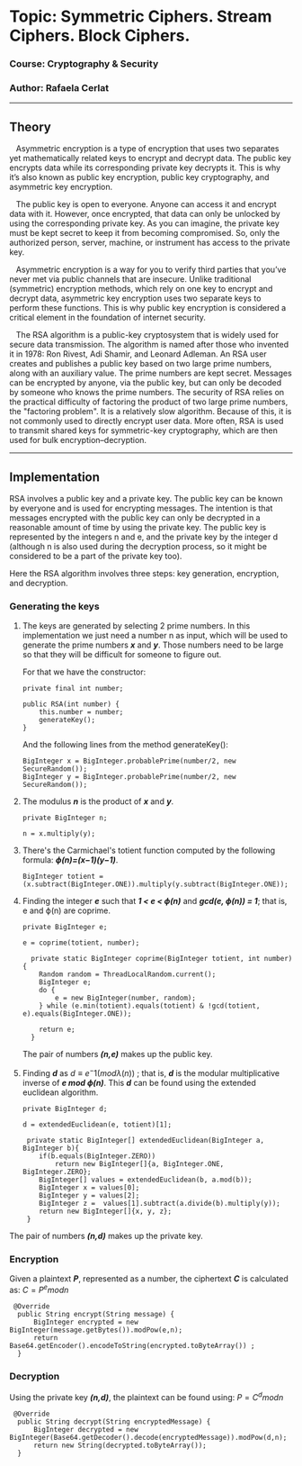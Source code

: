 # Topic: Symmetric Ciphers. Stream Ciphers. Block Ciphers.

### Course: Cryptography & Security
### Author: Rafaela Cerlat

----

## Theory
&nbsp;&nbsp; Asymmetric encryption is a type of encryption that uses two separates yet mathematically related keys to encrypt and decrypt data. The public key encrypts data while its corresponding private key decrypts it. This is why it’s also known as public key encryption, public key cryptography, and asymmetric key encryption.
  
&nbsp;&nbsp; The public key is open to everyone. Anyone can access it and encrypt data with it. However, once encrypted, that data can only be unlocked by using the corresponding private key. As you can imagine, the private key must be kept secret to keep it from becoming compromised. So, only the authorized person, server, machine, or instrument has access to the private key.
  
&nbsp;&nbsp; Asymmetric encryption is a way for you to verify third parties that you’ve never met via public channels that are insecure. Unlike traditional (symmetric) encryption methods, which rely on one key to encrypt and decrypt data, asymmetric key encryption uses two separate keys to perform these functions. This is why public key encryption is considered a critical element in the foundation of internet security.

&nbsp;&nbsp; The RSA algorithm  is a public-key cryptosystem that is widely used for secure data transmission. The algorithm is named after those who invented it in 1978: Ron Rivest, Adi Shamir, and Leonard Adleman. An RSA user creates and publishes a public key based on two large prime numbers, along with an auxiliary value. The prime numbers are kept secret. Messages can be encrypted by anyone, via the public key, but can only be decoded by someone who knows the prime numbers. The security of RSA relies on the practical difficulty of factoring the product of two large prime numbers, the "factoring problem". It is a relatively slow algorithm. Because of this, it is not commonly used to directly encrypt user data. More often, RSA is used to transmit shared keys for symmetric-key cryptography, which are then used for bulk encryption–decryption.

----
## Implementation
RSA involves a public key and a private key. The public key can be known by everyone and is used for encrypting messages. The intention is that messages encrypted with the public key can only be decrypted in a reasonable amount of time by using the private key. The public key is represented by the integers n and e, and the private key by the integer d (although n is also used during the decryption process, so it might be considered to be a part of the private key too). 
  
  Here the RSA algorithm involves three steps: key generation, encryption, and decryption.

### Generating the keys
1. The keys are generated by selecting 2 prime numbers. In this implementation we just need a number n as input, which will be used to generate the prime numbers 
<em><strong>x</strong></em> and <em><strong>y</strong></em>. 
Those numbers need to be large so that they will be difficult for someone to figure out.
  
    For that we have the constructor:
    ```
    private final int number;

    public RSA(int number) {
        this.number = number;
        generateKey();
    }
    ```
    And the following lines from the method generateKey():
    ```
    BigInteger x = BigInteger.probablePrime(number/2, new SecureRandom());
    BigInteger y = BigInteger.probablePrime(number/2, new SecureRandom());
    ```
2. The modulus <em><strong>n</strong></em> is the product of <em><strong>x</strong></em> and <em><strong>y</strong></em>.
    ```
    private BigInteger n;
    
    n = x.multiply(y);
    ```
3. There's the Carmichael's totient function computed by the following formula: <em><strong>ϕ(n)=(x−1)(y−1)</strong></em>.
    ```
    BigInteger totient = (x.subtract(BigInteger.ONE)).multiply(y.subtract(BigInteger.ONE));
    ```
4. Finding the integer <em><strong>e</strong></em> such that <em><strong>1 < e < ϕ(n)</strong></em> and <em><strong>gcd(e, ϕ(n)) = 1</strong></em>; that is, e and ϕ(n) are coprime.
    ```
    private BigInteger e;
    
    e = coprime(totient, number);
    
      private static BigInteger coprime(BigInteger totient, int number){
        Random random = ThreadLocalRandom.current();
        BigInteger e;
        do {
            e = new BigInteger(number, random);
        } while (e.min(totient).equals(totient) & !gcd(totient, e).equals(BigInteger.ONE));

        return e;
      }
    ```
    The pair of numbers <em><strong>(n,e)</strong></em> makes up the public key.
5. Finding <em><strong>d</strong></em> as $d ≡ e^−1 (mod λ(n))$ ; that is, <em><strong>d</strong></em> is the modular multiplicative inverse of <em><strong>e mod ϕ(n)</strong></em>. 
  This <em><strong>d</strong></em> can be found using the extended euclidean algorithm. 
    ```
    private BigInteger d;
    
    d = extendedEuclidean(e, totient)[1];
    
     private static BigInteger[] extendedEuclidean(BigInteger a, BigInteger b){
        if(b.equals(BigInteger.ZERO))
            return new BigInteger[]{a, BigInteger.ONE, BigInteger.ZERO};
        BigInteger[] values = extendedEuclidean(b, a.mod(b));
        BigInteger x = values[0];
        BigInteger y = values[2];
        BigInteger z =  values[1].subtract(a.divide(b).multiply(y));
        return new BigInteger[]{x, y, z};
     }
    ```
  The pair of numbers <em><strong>(n,d)</strong></em> makes up the private key.

### Encryption
  Given a plaintext <em><strong>P</strong></em>, represented as a number, the ciphertext <em><strong>C</strong></em> is calculated as: 
  $C = P^e mod n$
  ```
   @Override
    public String encrypt(String message) {
        BigInteger encrypted = new BigInteger(message.getBytes()).modPow(e,n);
        return  Base64.getEncoder().encodeToString(encrypted.toByteArray()) ;
    }
   ```
### Decryption
  Using the private key <em><strong>(n,d)</strong></em>, the plaintext can be found using:
  $P = C^d mod n$
  ```
   @Override
    public String decrypt(String encryptedMessage) {
        BigInteger decrypted = new BigInteger(Base64.getDecoder().decode(encryptedMessage)).modPow(d,n);
        return new String(decrypted.toByteArray());
    }
   ```
  
  
